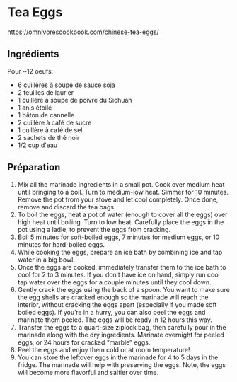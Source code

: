 # Tea Eggs

https://omnivorescookbook.com/chinese-tea-eggs/

## Ingrédients

Pour ~12 oeufs:

* 6 cuillères à soupe de sauce soja
* 2 feuilles de laurier
* 1 cuillère à soupe de poivre du Sichuan
* 1 anis étoilé
* 1 bâton de cannelle
* 2 cuillère à café de sucre
* 1 cuillère à café de sel
* 2 sachets de thé noir
* 1/2 cup d'eau

## Préparation

1. Mix all the marinade ingredients in a small pot. Cook over medium heat until bringing to a boil. Turn to medium-low heat. Simmer for 10 minutes. Remove the pot from your stove and let cool completely. Once done, remove and discard the tea bags.
2. To boil the eggs, heat a pot of water (enough to cover all the eggs) over high heat until boiling. Turn to low heat. Carefully place the eggs in the pot using a ladle, to prevent the eggs from cracking.
3. Boil 5 minutes for soft-boiled eggs, 7 minutes for medium eggs, or 10 minutes for hard-boiled eggs.
4. While cooking the eggs, prepare an ice bath by combining ice and tap water in a big bowl.
5. Once the eggs are cooked, immediately transfer them to the ice bath to cool for 2 to 3 minutes. If you don’t have ice on hand, simply run cool tap water over the eggs for a couple minutes until they cool down.
6. Gently crack the eggs using the back of a spoon. You want to make sure the egg shells are cracked enough so the marinade will reach the interior, without cracking the eggs apart (especially if you made soft boiled eggs). If you’re in a hurry, you can also peel the eggs and marinate them peeled. The eggs will be ready in 12 hours this way.
7. Transfer the eggs to a quart-size ziplock bag, then carefully pour in the marinade along with the dry ingredients. Marinate overnight for peeled eggs, or 24 hours for cracked “marble” eggs.
8. Peel the eggs and enjoy them cold or at room temperature!
9. You can store the leftover eggs in the marinade for 4 to 5 days in the fridge. The marinade will help with preserving the eggs. Note, the eggs will become more flavorful and saltier over time.
